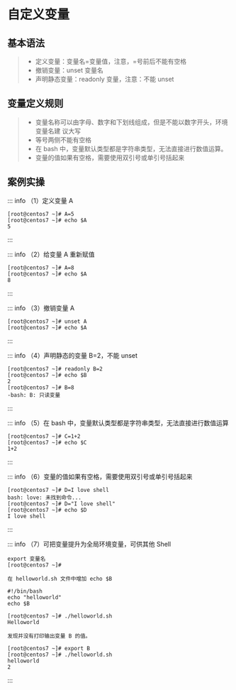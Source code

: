 # 自定义变量  

## 基本语法  

>- 定义变量：变量名=变量值，注意，=号前后不能有空格
>- 撤销变量：unset 变量名  
>- 声明静态变量：readonly 变量，注意：不能 unset  

## 变量定义规则 

>- 变量名称可以由字母、数字和下划线组成，但是不能以数字开头，环境变量名建 议大写
>- 等号两侧不能有空格  
>- 在 bash 中，变量默认类型都是字符串类型，无法直接进行数值运算。
>- 变量的值如果有空格，需要使用双引号或单引号括起来 
## 案例实操 

::: info （1）定义变量 A  
```shell
[root@centos7 ~]# A=5
[root@centos7 ~]# echo $A
5
```
:::

::: info （2）给变量 A 重新赋值 
```shell
[root@centos7 ~]# A=8
[root@centos7 ~]# echo $A
8
```
:::
 
::: info （3）撤销变量 A 
```shell
[root@centos7 ~]# unset A
[root@centos7 ~]# echo $A

```
:::

::: info （4）声明静态的变量 B=2，不能 unset 
```shell
[root@centos7 ~]# readonly B=2
[root@centos7 ~]# echo $B
2
[root@centos7 ~]# B=8
-bash: B: 只读变量
```
:::

::: info （5）在 bash 中，变量默认类型都是字符串类型，无法直接进行数值运算  
```shell
[root@centos7 ~]# C=1+2
[root@centos7 ~]# echo $C
1+2

```
:::

::: info （6）变量的值如果有空格，需要使用双引号或单引号括起来
```shell
[root@centos7 ~]# D=I love shell
bash: love: 未找到命令...
[root@centos7 ~]# D="I love shell"
[root@centos7 ~]# echo $D
I love shell

```
:::

::: info （7）可把变量提升为全局环境变量，可供其他 Shell
```shell
export 变量名
[root@centos7 ~]# 
```
 ` 在 helloworld.sh 文件中增加 echo $B `
```shell
#!/bin/bash
echo "helloworld"
echo $B
```
```shell
[root@centos7 ~]# ./helloworld.sh
Helloworld
```
`发现并没有打印输出变量 B 的值。`
```shell
[root@centos7 ~]# export B
[root@centos7 ~]# ./helloworld.sh
helloworld
2
```
:::

